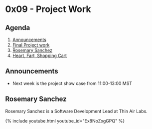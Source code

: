 # 0x09 - Project Work

## Agenda

1. [Announcements](#announcements)
1. [Final Project work](../0x0A/)
1. [Rosemary Sanchez](#rosemary-sanchez)
1. [Heart, Fart, Shopping Cart](https://docs.google.com/document/d/1B7PpuevDeee2ygKKrPIOC4iqzKjuWSUDIjt1qw0ulrM/edit)

## Announcements

* Next week is the project show case from 11:00-13:00 MST

## Rosemary Sanchez

Rosemary Sanchez is a Software Development Lead at Thin Air Labs.

{% include youtube.html youtube_id="Ex8NoZxgGPQ" %}
